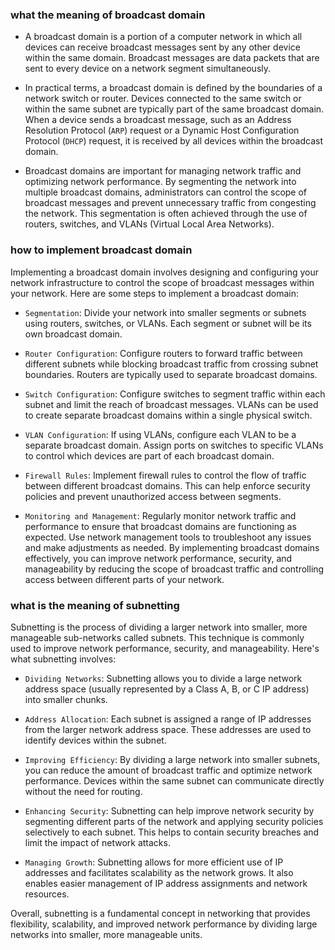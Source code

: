 ### what the meaning of broadcast domain

- A broadcast domain is a portion of a computer network in which all devices can receive broadcast messages sent by any other device within the same domain. Broadcast messages are data packets that are sent to every device on a network segment simultaneously.

- In practical terms, a broadcast domain is defined by the boundaries of a network switch or router. Devices connected to the same switch or within the same subnet are typically part of the same broadcast domain. When a device sends a broadcast message, such as an Address Resolution Protocol (`ARP`) request or a Dynamic Host Configuration Protocol (`DHCP`) request, it is received by all devices within the broadcast domain.

- Broadcast domains are important for managing network traffic and optimizing network performance. By segmenting the network into multiple broadcast domains, administrators can control the scope of broadcast messages and prevent unnecessary traffic from congesting the network. This segmentation is often achieved through the use of routers, switches, and VLANs (Virtual Local Area Networks).

### how to implement broadcast domain

Implementing a broadcast domain involves designing and configuring your network infrastructure to control the scope of broadcast messages within your network. Here are some steps to implement a broadcast domain:

- `Segmentation`: Divide your network into smaller segments or subnets using routers, switches, or VLANs. Each segment or subnet will be its own broadcast domain.

- `Router Configuration`: Configure routers to forward traffic between different subnets while blocking broadcast traffic from crossing subnet boundaries. Routers are typically used to separate broadcast domains.

- `Switch Configuration`: Configure switches to segment traffic within each subnet and limit the reach of broadcast messages. VLANs can be used to create separate broadcast domains within a single physical switch.

- `VLAN Configuration`: If using VLANs, configure each VLAN to be a separate broadcast domain. Assign ports on switches to specific VLANs to control which devices are part of each broadcast domain.

- `Firewall Rules`: Implement firewall rules to control the flow of traffic between different broadcast domains. This can help enforce security policies and prevent unauthorized access between segments.

- `Monitoring and Management`: Regularly monitor network traffic and performance to ensure that broadcast domains are functioning as expected. Use network management tools to troubleshoot any issues and make adjustments as needed.
By implementing broadcast domains effectively, you can improve network performance, security, and manageability by reducing the scope of broadcast traffic and controlling access between different parts of your network.

### what is the meaning of subnetting

Subnetting is the process of dividing a larger network into smaller, more manageable sub-networks called subnets. This technique is commonly used to improve network performance, security, and manageability. Here's what subnetting involves:

- `Dividing Networks`: Subnetting allows you to divide a large network address space (usually represented by a Class A, B, or C IP address) into smaller chunks.

- `Address Allocation`: Each subnet is assigned a range of IP addresses from the larger network address space. These addresses are used to identify devices within the subnet.

- `Improving Efficiency`: By dividing a large network into smaller subnets, you can reduce the amount of broadcast traffic and optimize network performance. Devices within the same subnet can communicate directly without the need for routing.

- `Enhancing Security`: Subnetting can help improve network security by segmenting different parts of the network and applying security policies selectively to each subnet. This helps to contain security breaches and limit the impact of network attacks.

- `Managing Growth`: Subnetting allows for more efficient use of IP addresses and facilitates scalability as the network grows. It also enables easier management of IP address assignments and network resources.

Overall, subnetting is a fundamental concept in networking that provides flexibility, scalability, and improved network performance by dividing large networks into smaller, more manageable units.





